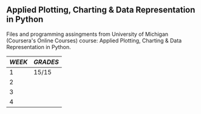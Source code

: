 ## **Applied Plotting, Charting & Data Representation in Python**
Files and programming assingments from University of Michigan (Coursera's Online Courses) course: Applied Plotting, Charting &amp; Data Representation in Python.



*WEEK* | *GRADES*
-------|----------
   1   |  15/15    
   2   |     
   3   |  
   4   |  
